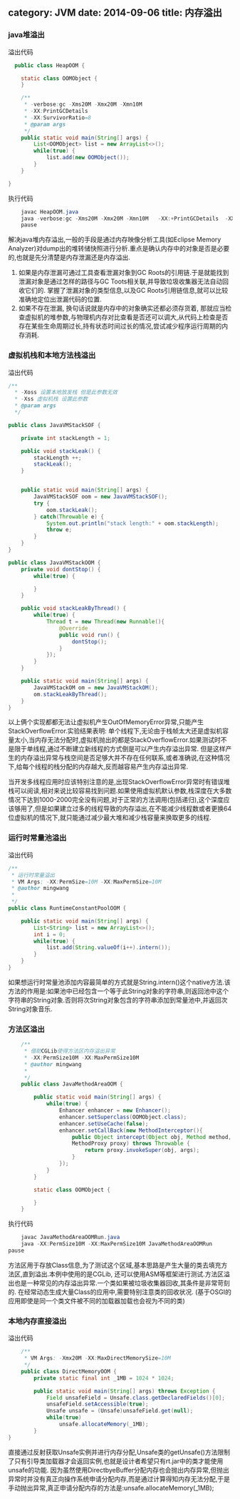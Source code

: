 category: JVM
date: 2014-09-06
title: 内存溢出
---

### java堆溢出
溢出代码

```java
  public class HeapOOM {

	static class OOMObject {
	}

	/**
	 * -verbose:gc -Xms20M -Xmx20M -Xmn10M
	 * -XX:PrintGCDetails
	 * -XX:SurvivorRatio=8
	 * @param args
	 */
	public static void main(String[] args) {
		List<OOMObject> list = new ArrayList<>();
		while(true) {
			list.add(new OOMObject());
		}
	}

}
```
执行代码
```java
	javac HeapOOM.java
	java -verbose:gc -Xms20M -Xmx20M -Xmn10M   -XX:+PrintGCDetails  -XX:SurvivorRatio=8  HeapOOM
	pause
```
解决java堆内存溢出,一般的手段是通过内存映像分析工具(如Eclipse Memory Analyzer)对dump出的堆转储快照进行分析.重点是确认内存中的对象是否是必要的,也就是先分清楚是内存泄漏还是内存溢出.
1. 如果是内存泄漏可通过工具查看泄漏对象到GC Roots的引用链.于是就能找到泄漏对象是通过怎样的路径与GC Toots相关联,并导致垃圾收集器无法自动回收它们的. 掌握了泄漏对象的类型信息,以及GC Roots引用链信息,就可以比较准确地定位出泄漏代码的位置.
2. 如果不存在泄漏, 换句话说就是内存中的对象确实还都必须存货着, 那就应当检查虚拟机的堆参数,与物理机内存对比查看是否还可以调大,从代码上检查是否存在某些生命周期过长,持有状态时间过长的情况,尝试减少程序运行周期的内存消耗.

### 虚拟机栈和本地方法栈溢出
溢出代码
```java
/**
  * -Xoss 设置本地放发栈 但是此参数无效
  * -Xss 虚拟机栈 设置此参数
  * @param args
  */

public class JavaVMStackSOF {

	private int stackLength = 1;

	public void stackLeak() {
		stackLength ++;
		stackLeak();
	}


	public static void main(String[] args) {
		JavaVMStackSOF oom = new JavaVMStackSOF();
		try {
			oom.stackLeak();
		} catch(Throwable e) {
			System.out.println("stack length:" + oom.stackLength);
			throw e;
		}
	}
}

public class JavaVMStackOOM {
	private void dontStop() {
		while(true) {

		}
	}

	public void stackLeakByThread() {
		while(true) {
			Thread t = new Thread(new Runnable(){
				@Override
				public void run() {
					dontStop();
				}
			});
		}
	}

	public static void main(String[] args) {
		JavaVMStackOM om = new JavaVMStackOM();
		om.stackLeakByThread();
	}
}
```
以上俩个实现都都无法让虚拟机产生OutOfMemoryError异常,只能产生StackOverflowError.实验结果表明: 单个线程下,无论由于栈帧太大还是虚拟机容量太小,当内存无法分配时,虚拟机抛出的都是StackOverflowError.如果测试时不是限于单线程,通过不断建立新线程的方式倒是可以产生内存溢出异常. 但是这样产生的内存溢出异常与栈空间是否足够大并不存在任何联系,或者准确说,在这种情况下,给每个线程的栈分配的内存越大,反而越容易产生内存溢出异常.

当开发多线程应用时应该特别注意的是,出现StackOverflowError异常时有错误堆栈可以阅读,相对来说比较容易找到问题.如果使用虚拟机默认参数,栈深度在大多数情况下达到1000-2000完全没有问题,对于正常的方法调用(包括递归),这个深度应该够用了,但是如果建立过多的线程导致的内存溢出,在不能减少线程数或者更换64位虚拟机的情况下,就只能通过减少最大堆和减少栈容量来换取更多的线程.

### 运行时常量池溢出

溢出代码
```java
/**
 * 运行时常量溢出
 * VM Args: -XX:PermSize=10M -XX:MaxPermSize=10M
 * @author mingwang
 *
 */
public class RuntimeConstantPoolOOM {

	public static void main(String[] args) {
		List<String> list = new ArrayList<>();
		int i = 0;
		while(true) {
			list.add(String.valueOf(i++).intern());
		}
	}
}
```
如果想运行时常量池添加内容最简单的方式就是String.intern()这个native方法.该方法的作用是:如果池中已经包含一个等于此String对象的字符串,则返回池中这个字符串的String对象.否则将次String对象包含的字符串添加到常量池中,并返回次String对象音乐.

### 方法区溢出

```java
	/**
	 * 借助CGLib使得方法区内存溢出异常
	 * -XX:PermSize10M -XX:MaxPermSize10M
	 * @author mingwang
	 *
	 */
	public class JavaMethodAreaOOM {

		public static void main(String[] args) {
			while(true) {
				Enhancer enhancer = new Enhancer();
				enhancer.setSuperclass(OOMObject.class);
				enhancer.setUseCache(false);
				enhancer.setCallBack(new MethodInterceptor(){
					public Object intercept(Object obj, Method method, Object[] objs,
					MethodProxy proxy) throws Throwable {
						return proxy.invokeSuper(obj, args);
					}
				});
			}
		}

		static class OOMObject {

		}
	}
```
执行代码
```java
	javac JavaMethodAreaOOMRun.java
	java -XX:PermSize10M -XX:MaxPermSize10M JavaMethodAreaOOMRun
pause
```
方法区用于存放Class信息,为了测试这个区域,基本思路是产生大量的类去填充方法区,直到溢出.本例中使用的是CGLib, 还可以使用ASM等框架进行测试.方法区溢出也是一种常见的内存溢出异常.一个类如果被垃圾收集器回收,其条件是非常苛刻的. 在经常动态生成大量Class的应用中,需要特别注意类的回收状况. (基于OSGI的应用即使是同一个类文件被不同的加载器加载也会视为不同的类)


### 本地内存直接溢出
溢出代码
```java
	/**
	 * VM Args: -Xmx20M -XX:MaxDirectMemorySize=10M
	 */
	public class DirectMemoryOOM {
	    private static final int _1MB = 1024 * 1024;

	    public static void main(String[] args) throws Exception {
	        Field unsafeField = Unsafe.class.getDeclaredFields()[0];
	        unsafeField.setAccessible(true);
	        Unsafe unsafe = (Unsafe)unsafeField.get(null);
	        while(true)
	            unsafe.allocateMemory(_1MB);
	    }
}
```
直接通过反射获取Unsafe实例并进行内存分配,Unsafe类的getUnsafe()方法限制了只有引导类加载器才会返回实例,也就是设计者希望只有rt.jar中的类才能使用unsafe的功能. 因为虽然使用DirectbyeBuffer分配内存也会抛出内存异常,但抛出异常时并没有真正向操作系统申请分配内存,而是通过计算得知内存无法分配,于是手动抛出异常,真正申请分配内存的方法是:unsafe.allocateMemory(_1MB);

